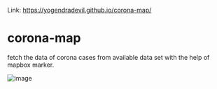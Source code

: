 Link: https://yogendradevil.github.io/corona-map/
# corona-map
fetch the data of corona cases from available data set with the help of mapbox marker.

![image](https://user-images.githubusercontent.com/81254268/230722929-8f472c63-8b1f-4e4f-a538-5e2c975fa6a3.png)

